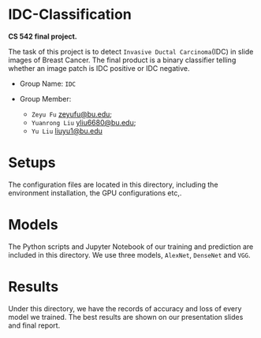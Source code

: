 # IDC-Classification
**CS 542 final project.**    
   
The task of this project is to detect ```Invasive Ductal Carcinoma```(IDC) in slide images of Breast Cancer. The final product is a binary classifier telling whether an image patch is IDC positive or IDC negative.   
   
* Group Name: ```IDC```   

* Group Member:  
  + ```Zeyu Fu``` zeyufu@bu.edu; 
  + ```Yuanrong Liu``` yliu6680@bu.edu; 
  + ```Yu Liu``` liuyu1@bu.edu   

# Setups
The configuration files are located in this directory, including the environment installation, the GPU configurations etc,.

# Models
The Python scripts and Jupyter Notebook of our training and prediction are included in this directory. We use three models, ```AlexNet```, ```DenseNet``` and ```VGG```.

# Results
Under this directory, we have the records of accuracy and loss of every model we trained. The best results are shown on our presentation slides and final report.
